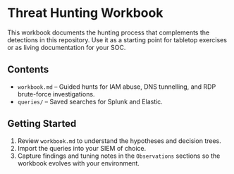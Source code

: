 # Threat Hunting Workbook

This workbook documents the hunting process that complements the detections in this repository. Use it as a starting point for tabletop exercises or as living documentation for your SOC.

## Contents
- `workbook.md` – Guided hunts for IAM abuse, DNS tunnelling, and RDP brute-force investigations.
- `queries/` – Saved searches for Splunk and Elastic.

## Getting Started
1. Review `workbook.md` to understand the hypotheses and decision trees.
2. Import the queries into your SIEM of choice.
3. Capture findings and tuning notes in the `Observations` sections so the workbook evolves with your environment.

